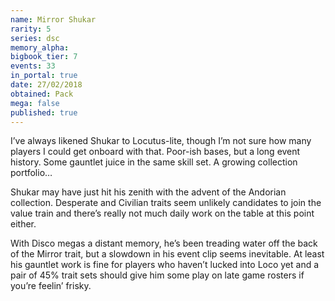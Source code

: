 ```yaml
---
name: Mirror Shukar
rarity: 5
series: dsc
memory_alpha:
bigbook_tier: 7
events: 33
in_portal: true
date: 27/02/2018
obtained: Pack
mega: false
published: true
---
```


I’ve always likened Shukar to Locutus-lite, though I’m not sure how many players I could get onboard with that. Poor-ish bases, but a long event history. Some gauntlet juice in the same skill set. A growing collection portfolio…

Shukar may have just hit his zenith with the advent of the Andorian collection. Desperate and Civilian traits seem unlikely candidates to join the value train and there’s really not much daily work on the table at this point either. 

With Disco megas a distant memory, he’s been treading water off the back of the Mirror trait, but a slowdown in his event clip seems inevitable. At least his gauntlet work is fine for players who haven’t lucked into Loco yet and a pair of 45% trait sets should give him some play on late game rosters if you’re feelin’ frisky.
